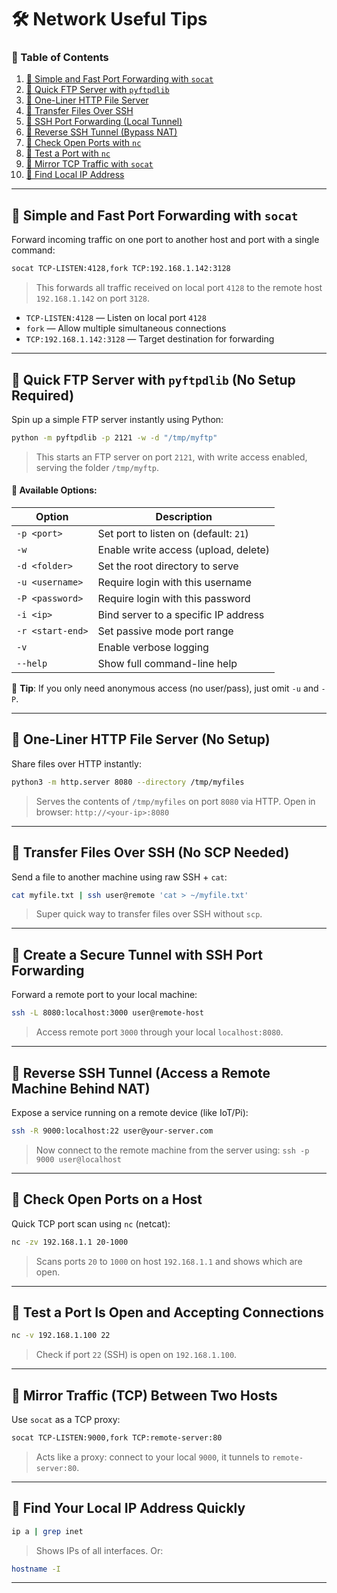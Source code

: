 # 🛠️ Network Useful Tips



### 🧭 Table of Contents

1. [🚀 Simple and Fast Port Forwarding with `socat`](#-simple-and-fast-port-forwarding-with-socat)
2. [🚀 Quick FTP Server with `pyftpdlib`](#-quick-ftp-server-with-pyftpdlib-no-setup-required)
3. [🚀 One-Liner HTTP File Server](#-one-liner-http-file-server-no-setup)
4. [🚀 Transfer Files Over SSH](#-transfer-files-over-ssh-no-scp-needed)
5. [🚀 SSH Port Forwarding (Local Tunnel)](#-create-a-secure-tunnel-with-ssh-port-forwarding)
6. [🚀 Reverse SSH Tunnel (Bypass NAT)](#-reverse-ssh-tunnel-access-a-remote-machine-behind-nat)
7. [🚀 Check Open Ports with `nc`](#-check-open-ports-on-a-host)
8. [🚀 Test a Port with `nc`](#-test-a-port-is-open-and-accepting-connections)
9. [🚀 Mirror TCP Traffic with `socat`](#-mirror-traffic-tcp-between-two-hosts)
10. [🚀 Find Local IP Address](#-find-your-local-ip-address-quickly)
---

## 🚀 Simple and Fast Port Forwarding with `socat`

Forward incoming traffic on one port to another host and port with a single command:

```bash
socat TCP-LISTEN:4128,fork TCP:192.168.1.142:3128
```

> This forwards all traffic received on local port `4128` to the remote host `192.168.1.142` on port `3128`.

* `TCP-LISTEN:4128` — Listen on local port `4128`
* `fork` — Allow multiple simultaneous connections
* `TCP:192.168.1.142:3128` — Target destination for forwarding

---

## 🚀 Quick FTP Server with `pyftpdlib` (No Setup Required)

Spin up a simple FTP server instantly using Python:

```bash
python -m pyftpdlib -p 2121 -w -d "/tmp/myftp"
```

> This starts an FTP server on port `2121`, with write access enabled, serving the folder `/tmp/myftp`.

#### 📄 Available Options:

| Option           | Description                           |
| ---------------- | ------------------------------------- |
| `-p <port>`      | Set port to listen on (default: `21`) |
| `-w`             | Enable write access (upload, delete)  |
| `-d <folder>`    | Set the root directory to serve       |
| `-u <username>`  | Require login with this username      |
| `-P <password>`  | Require login with this password      |
| `-i <ip>`        | Bind server to a specific IP address  |
| `-r <start-end>` | Set passive mode port range           |
| `-v`             | Enable verbose logging                |
| `--help`         | Show full command-line help           |


📝 **Tip**: If you only need anonymous access (no user/pass), just omit `-u` and `-P`.

---
## 🚀 One-Liner HTTP File Server (No Setup)
Share files over HTTP instantly:

```bash
python3 -m http.server 8080 --directory /tmp/myfiles
```
> Serves the contents of `/tmp/myfiles` on port `8080` via HTTP. Open in browser: `http://<your-ip>:8080`

---

## 🚀 Transfer Files Over SSH (No SCP Needed)

Send a file to another machine using raw SSH + `cat`:

```bash
cat myfile.txt | ssh user@remote 'cat > ~/myfile.txt'
```

> Super quick way to transfer files over SSH without `scp`.

---

## 🚀 Create a Secure Tunnel with SSH Port Forwarding

Forward a remote port to your local machine:

```bash
ssh -L 8080:localhost:3000 user@remote-host
```

> Access remote port `3000` through your local `localhost:8080`.

---

## 🚀 Reverse SSH Tunnel (Access a Remote Machine Behind NAT)

Expose a service running on a remote device (like IoT/Pi):

```bash
ssh -R 9000:localhost:22 user@your-server.com
```

> Now connect to the remote machine from the server using:
> `ssh -p 9000 user@localhost`

---

## 🚀 Check Open Ports on a Host

Quick TCP port scan using `nc` (netcat):

```bash
nc -zv 192.168.1.1 20-1000
```

> Scans ports `20` to `1000` on host `192.168.1.1` and shows which are open.

---

## 🚀 Test a Port Is Open and Accepting Connections

```bash
nc -v 192.168.1.100 22
```

> Check if port `22` (SSH) is open on `192.168.1.100`.

---

## 🚀 Mirror Traffic (TCP) Between Two Hosts

Use `socat` as a TCP proxy:

```bash
socat TCP-LISTEN:9000,fork TCP:remote-server:80
```

> Acts like a proxy: connect to your local `9000`, it tunnels to `remote-server:80`.

---

## 🚀 Find Your Local IP Address Quickly

```bash
ip a | grep inet
```

> Shows IPs of all interfaces. Or:

```bash
hostname -I
```
---
